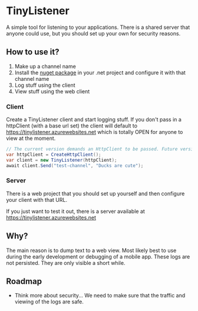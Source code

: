 # TinyListener

A simple tool for listening to your applications. There is a shared server that anyone could use, but you should set up your own for security reasons.

## How to use it?

1. Make up a channel name
2. Install the [nuget package](https://www.nuget.org/packages/TinyListener/) in your .net project and configure it with that channel name
3. Log stuff using the client
4. View stuff using the web client 


### Client

Create a TinyListener client and start logging stuff. If you don't pass in a httpClient (with a base url set) the client will default to https://tinylistener.azurewebsites.net which is totally OPEN for anyone to view at the moment.

```csharp
// The current version demands an HttpClient to be passed. Future versions will most likely only take an URL.
var httpClient = CreateHttpClient();
var client = new TinyListener(httpClient);
await client.Send("test-channel", "Ducks are cute");
```

### Server

There is a web project that you should set up yourself and then configure your client with that URL.

If you just want to test it out, there is a server available at https://tinylistener.azurewebsites.net


## Why?

The main reason is to dump text to a web view. Most likely best to use during the early development or debugging of a mobile app.
These logs are not persisted. They are only visible a short while.

## Roadmap

* Think more about security... We need to make sure that the traffic and viewing of the logs are safe.

